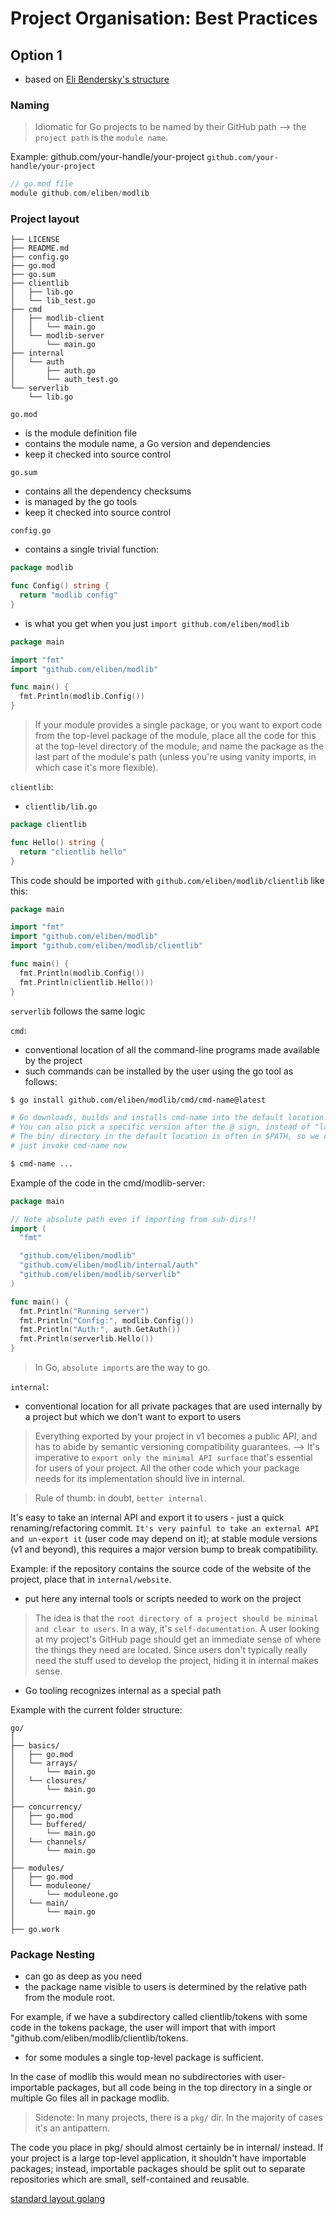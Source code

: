 # Project Organisation: Best Practices

## Option 1

- based on [Eli Bendersky's structure](https://eli.thegreenplace.net/2019/simple-go-project-layout-with-modules/)

### Naming 

> Idiomatic for Go projects to be named by their GitHub path --> the `project path` is the `module name`.

Example: github.com/your-handle/your-project 
`github.com/your-handle/your-project`

```go
// go.mod file
module github.com/eliben/modlib
```
### Project layout

```
├── LICENSE
├── README.md
├── config.go
├── go.mod
├── go.sum
├── clientlib
│   ├── lib.go
│   └── lib_test.go
├── cmd
│   ├── modlib-client
│   │   └── main.go
│   └── modlib-server
│       └── main.go
├── internal
│   └── auth
│       ├── auth.go
│       └── auth_test.go
└── serverlib
    └── lib.go
```

`go.mod` 
- is the module definition file
- contains the module name, a Go version and dependencies
- keep it checked into source control

`go.sum` 
- contains all the dependency checksums
- is managed by the go tools
- keep it checked into source control

`config.go` 
- contains a single trivial function:

```go
package modlib

func Config() string {
  return "modlib config"
}
```
- is what you get when you just `import github.com/eliben/modlib`

```go
package main

import "fmt"
import "github.com/eliben/modlib"

func main() {
  fmt.Println(modlib.Config())
}
```

> If your module provides a single package, or you want to export code from the top-level package of the module, place all the code for this at the top-level directory of the module, and name the package as the last part of the module's path (unless you're using vanity imports, in which case it's more flexible).

`clientlib`:
- `clientlib/lib.go` 

```go
package clientlib

func Hello() string {
  return "clientlib hello"
}
```
This code should be imported with `github.com/eliben/modlib/clientlib` like this:

```go
package main

import "fmt"
import "github.com/eliben/modlib"
import "github.com/eliben/modlib/clientlib"

func main() {
  fmt.Println(modlib.Config())
  fmt.Println(clientlib.Hello())
}
```

`serverlib` follows the same logic

`cmd`:
- conventional location of all the command-line programs made available by the project
- such commands can be installed by the user using the go tool as follows:

```bash
$ go install github.com/eliben/modlib/cmd/cmd-name@latest

# Go downloads, builds and installs cmd-name into the default location.
# You can also pick a specific version after the @ sign, instead of "latest".
# The bin/ directory in the default location is often in $PATH, so we can
# just invoke cmd-name now

$ cmd-name ...
```

Example of the code in the cmd/modlib-server:

```go
package main

// Note absolute path even if importing from sub-dirs!! 
import (
  "fmt"

  "github.com/eliben/modlib"
  "github.com/eliben/modlib/internal/auth"
  "github.com/eliben/modlib/serverlib"
)

func main() {
  fmt.Println("Running server")
  fmt.Println("Config:", modlib.Config())
  fmt.Println("Auth:", auth.GetAuth())
  fmt.Println(serverlib.Hello())
}
```

> In Go, `absolute imports` are the way to go.

`internal`:

- conventional location for all private packages that are used internally by a project but which we don't want to export to users

> Everything exported by your project in v1 becomes a public API, and has to abide by semantic versioning compatibility guarantees. --> It's imperative to `export only the minimal API surface` that's essential for users of your project. All the other code which your package needs for its implementation should live in internal.

> Rule of thumb: in doubt, `better internal`. 

It's easy to take an internal API and export it to users - just a quick renaming/refactoring commit. `It's very painful to take an external API and un-export it` (user code may depend on it); at stable module versions (v1 and beyond), this requires a major version bump to break compatibility.

Example: if the repository contains the source code of the website of the project, place that in `internal/website`.

- put here any internal tools or scripts needed to work on the project

> The idea is that the `root directory of a project should be minimal and clear to users`. In a way, it's `self-documentation`. A user looking at my project's GitHub page should get an immediate sense of where the things they need are located. Since users don't typically really need the stuff used to develop the project, hiding it in internal makes sense.


- Go tooling recognizes internal as a special path

Example with the current folder structure:

```
go/
│
├── basics/
│   ├── go.mod
│   └── arrays/
│       └── main.go
│   └── closures/
│       └── main.go
│
├── concurrency/
│   ├── go.mod
│   └── buffered/
│       └── main.go
│   └── channels/
│       └── main.go
│
├── modules/
│   ├── go.mod
│   └── moduleone/
│       └── moduleone.go
│   └── main/
│       └── main.go
│
├── go.work
```

### Package Nesting

- can go as deep as you need
- the package name visible to users is determined by the relative path from the module root. 

For example, if we have a subdirectory called clientlib/tokens with some code in the tokens package, the user will import that with import "github.com/eliben/modlib/clientlib/tokens.

- for some modules a single top-level package is sufficient. 

In the case of modlib this would mean no subdirectories with user-importable packages, but all code being in the top directory in a single or multiple Go files all in package modlib.

> Sidenote: In many projects, there is a `pkg/` dir. In the majority of cases it's an antipattern. 

The code you place in pkg/ should almost certainly be in internal/ instead. If your project is a large top-level application, it shouldn't have importable packages; instead, importable packages should be split out to separate repositories which are small, self-contained and reusable.

[standard layout golang](https://github.com/golang-standards/project-layout)